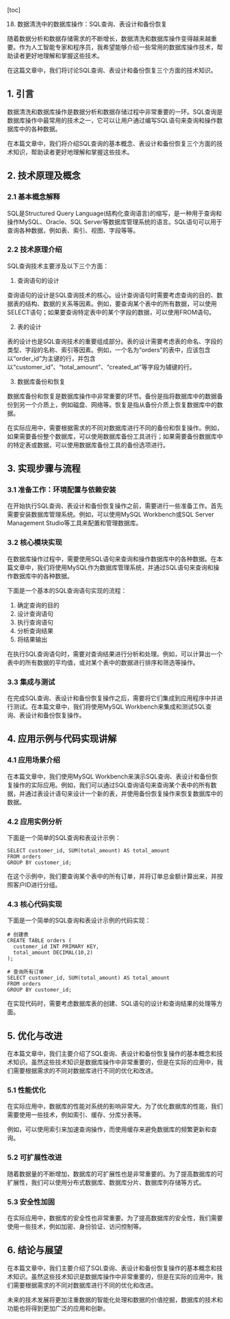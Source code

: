 
[toc]                    
                
                
18. 数据清洗中的数据库操作：SQL查询、表设计和备份恢复

随着数据分析和数据存储需求的不断增长，数据清洗和数据库操作变得越来越重要。作为人工智能专家和程序员，我希望能够介绍一些常用的数据库操作技术，帮助读者更好地理解和掌握这些技术。

在这篇文章中，我们将讨论SQL查询、表设计和备份恢复三个方面的技术知识。

## 1. 引言

数据清洗和数据库操作是数据分析和数据存储过程中非常重要的一环。SQL查询是数据库操作中最常用的技术之一，它可以让用户通过编写SQL语句来查询和操作数据库中的各种数据。

在本篇文章中，我们将介绍SQL查询的基本概念、表设计和备份恢复三个方面的技术知识，帮助读者更好地理解和掌握这些技术。

## 2. 技术原理及概念

### 2.1 基本概念解释

SQL是Structured Query Language(结构化查询语言)的缩写，是一种用于查询和操作MySQL、Oracle、SQL Server等数据库管理系统的语言。SQL语句可以用于查询各种数据，例如表、索引、视图、字段等等。

### 2.2 技术原理介绍

SQL查询技术主要涉及以下三个方面：

1. 查询语句的设计

查询语句的设计是SQL查询技术的核心。设计查询语句时需要考虑查询的目的、数据表的结构、数据的关系等因素。例如，要查询某个表中的所有数据，可以使用SELECT语句；如果要查询特定表中的某个字段的数据，可以使用FROM语句。

2. 表的设计

表的设计也是SQL查询技术的重要组成部分。表的设计需要考虑表的命名、字段的类型、字段的名称、索引等因素。例如，一个名为“orders”的表中，应该包含以“order\_id”为主键的行，并包含以“customer\_id”、“total\_amount”、“created\_at”等字段为辅键的行。

3. 数据库备份和恢复

数据库备份和恢复是数据库操作中非常重要的环节。备份是指将数据库中的数据备份到另一个介质上，例如磁盘、网络等。恢复是指从备份介质上恢复数据库中的数据。

在实际应用中，需要根据需求的不同对数据库进行不同的备份和恢复操作。例如，如果需要备份整个数据库，可以使用数据库备份工具进行；如果需要备份数据库中的特定表或数据，可以使用数据库备份工具的备份选项进行。

## 3. 实现步骤与流程

### 3.1 准备工作：环境配置与依赖安装

在开始执行SQL查询、表设计和备份恢复操作之前，需要进行一些准备工作。首先需要安装数据库管理系统。例如，可以使用MySQL Workbench或SQL Server Management Studio等工具来配置和管理数据库。

### 3.2 核心模块实现

在数据库操作过程中，需要使用SQL语句来查询和操作数据库中的各种数据。在本篇文章中，我们将使用MySQL作为数据库管理系统，并通过SQL语句来查询和操作数据库中的各种数据。

下面是一个基本的SQL查询语句实现的流程：

1. 确定查询的目的
2. 设计查询语句
3. 执行查询语句
4. 分析查询结果
5. 将结果输出

在执行SQL查询语句时，需要对查询结果进行分析和处理。例如，可以计算出一个表中的所有数据的平均值，或对某个表中的数据进行排序和筛选等操作。

### 3.3 集成与测试

在完成SQL查询、表设计和备份恢复操作之后，需要将它们集成到应用程序中并进行测试。在本篇文章中，我们将使用MySQL Workbench来集成和测试SQL查询、表设计和备份恢复操作。

## 4. 应用示例与代码实现讲解

### 4.1 应用场景介绍

在本篇文章中，我们使用MySQL Workbench来演示SQL查询、表设计和备份恢复操作的实际应用。例如，我们可以通过SQL查询语句来查询某个表中的所有数据，并通过表设计语句来设计一个新的表，并使用备份恢复操作来恢复数据库中的数据。

### 4.2 应用实例分析

下面是一个简单的SQL查询和表设计示例：

```
SELECT customer_id, SUM(total_amount) AS total_amount
FROM orders
GROUP BY customer_id;
```

在这个示例中，我们要查询某个表中的所有订单，并将订单总金额计算出来，并按照客户ID进行分组。

### 4.3 核心代码实现

下面是一个简单的SQL查询和表设计示例的代码实现：

```
# 创建表
CREATE TABLE orders (
  customer_id INT PRIMARY KEY,
  total_amount DECIMAL(10,2)
);

# 查询所有订单
SELECT customer_id, SUM(total_amount) AS total_amount
FROM orders
GROUP BY customer_id;
```

在实现代码时，需要考虑数据库表的创建、SQL语句的设计和查询结果的处理等方面。

## 5. 优化与改进

在本篇文章中，我们主要介绍了SQL查询、表设计和备份恢复操作的基本概念和技术知识。虽然这些技术知识是数据库操作中非常重要的，但是在实际的应用中，我们需要根据需求的不同对数据库进行不同的优化和改进。

### 5.1 性能优化

在实际应用中，数据库的性能对系统的影响非常大。为了优化数据库的性能，我们需要使用一些技术，例如索引、缓存、分库分表等。

例如，可以使用索引来加速查询操作，而使用缓存来避免数据库的频繁更新和查询。

### 5.2 可扩展性改进

随着数据量的不断增加，数据库的可扩展性也是非常重要的。为了提高数据库的可扩展性，我们可以使用分布式数据库、数据库分片、数据库列存储等方式。

### 5.3 安全性加固

在实际应用中，数据库的安全性也非常重要。为了提高数据库的安全性，我们需要使用一些技术，例如加密、身份验证、访问控制等。

## 6. 结论与展望

在本篇文章中，我们主要介绍了SQL查询、表设计和备份恢复操作的基本概念和技术知识。虽然这些技术知识是数据库操作中非常重要的，但是在实际的应用中，我们需要根据需求的不同对数据库进行不同的优化和改进。

未来的技术发展将更加注重数据的智能化处理和数据的价值挖掘，数据库的技术和功能也将得到更加广泛的应用和创新。

